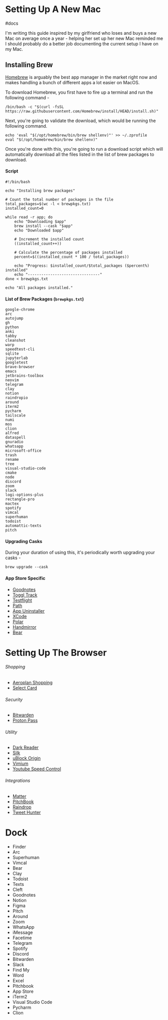 # Setting Up A New Mac
#docs

I'm writing this guide inspired by my girlfriend who loses and buys a new Mac on average once a year - helping her set up her new Mac reminded me I should probably do a better job documenting the current setup I have on my Mac.

## Installing Brew
[Homebrew](https://brew.sh) is arguably the best app manager in the market right now and makes handling a bunch of different apps a lot easier on MacOS.

To download Homebrew, you first have to fire up a terminal and run the following command -

```*Bash*
/bin/bash -c "$(curl -fsSL https://raw.githubusercontent.com/Homebrew/install/HEAD/install.sh)"
```

Next, you're going to validate the download, which would be running the following command. 

```*bash*
echo 'eval "$(/opt/homebrew/bin/brew shellenv)"' >> ~/.zprofile
eval "$(/opt/homebrew/bin/brew shellenv)"
```

Once you're done with this, you're going to run a download script which will automatically download all the files listed in the list of brew packages to download. 

#### Script
```*Bash*
#!/bin/bash

echo "Installing brew packages"

# Count the total number of packages in the file
total_packages=$(wc -l < brewpkgs.txt)
installed_count=0

while read -r app; do
    echo "Downloading $app"
    brew install --cask "$app"
    echo "Downloaded $app"

    # Increment the installed count
    ((installed_count++))

    # Calculate the percentage of packages installed
    percent=$((installed_count * 100 / total_packages))

    echo "Progress: $installed_count/$total_packages ($percent%) installed"
    echo "--------------------------------"
done < brewpkgs.txt

echo "All packages installed."

```

#### List of Brew Packages (`brewpkgs.txt`)
```*Text*
google-chrome
arc
autojump
gh
python
anki
tabby
cleanshot
warp
speedtest-cli
sqlite
jupyterlab
googletest
brave-browser
emacs
jetbrains-toolbox
neovim
telegram
clay
notion
raindropio
around
iterm2
pycharm
tailscale
numi
mos
clion
alfred
dataspell
gnuradio
whatsapp
microsoft-office
trash
rename
tree
visual-studio-code
cmake
node
discord
zoom
slack
logi-options-plus
rectangle-pro
mactex
spotify
vimcal
superhuman
todoist
automattic-texts
pitch

```



#### Upgrading Casks
During your duration of using this, it's periodically worth upgrading your casks - 
```*Bash*
brew upgrade --cask
```

#### App Store Specific 
* [Goodnotes](https://apps.apple.com/ca/app/goodnotes-6/id1444383602)
* [Toggl Track](https://apps.apple.com/ca/app/toggl-track-hours-time-log/id1291898086)
* [Testflight](https://apps.apple.com/ca/app/testflight/id899247664)
* [Path](https://apps.apple.com/ca/app/path-help-me-decide/id1561401686)
* [App Uninstaller](https://apps.apple.com/ca/app/delete-apps-uninstaller/id1033808943?mt=12)
* [XCode](https://apps.apple.com/ca/app/xcode/id497799835?mt=12)
* [Polar](https://apps.apple.com/ca/app/polarr-pro-photo-editor/id1077124956)
* [Handmirror](https://apps.apple.com/ca/app/hand-mirror/id1502839586?mt=12)
* [Bear](https://apps.apple.com/ca/app/bear-markdown-notes/id1091189122?mt=12)

# Setting Up The Browser
###### Shopping
* [Aeroplan Shopping](https://chromewebstore.google.com/detail/aeroplan-shopping-button/jcggkkmhpnjfdkbdopniflkghfkgoalo)
* [Select Card](https://chromewebstore.google.com/detail/meetselect-benefit-notifi/ijmloamhflnhhdoidfkhlhindnhladma)

###### Security
* [Bitwarden](https://chromewebstore.google.com/detail/bitwarden-password-manage/nngceckbapebfimnlniiiahkandclblb)
* [Proton Pass](https://chromewebstore.google.com/detail/proton-pass-free-password/ghmbeldphafepmbegfdlkpapadhbakde)

###### Utility
* [Dark Reader](https://chromewebstore.google.com/detail/dark-reader/eimadpbcbfnmbkopoojfekhnkhdbieeh)
* [Silk](https://chromewebstore.google.com/detail/silk-privacy-pass-client/ajhmfdgkijocedmfjonnpjfojldioehi)
* [uBlock Origin](https://chromewebstore.google.com/detail/ublock-origin/cjpalhdlnbpafiamejdnhcphjbkeiagm)
* [Vimium](https://chromewebstore.google.com/detail/vimium/dbepggeogbaibhgnhhndojpepiihcmeb)
* [Youtube Speed Control](https://chromewebstore.google.com/detail/hdannnflhlmdablckfkjpleikpphncik)

###### Integrations
* [Matter](https://chromewebstore.google.com/detail/matter/knjbgabkeojmfdhindppcmhhfiembkeb)
* [PitchBook](https://chromewebstore.google.com/detail/pitchbook-extension-for-g/lpkjmgldcglmfilmnkcacbolkpkghdaa)
* [Raindrop](https://chromewebstore.google.com/detail/raindropio/ldgfbffkinooeloadekpmfoklnobpien)
* [Tweet Hunter](https://chromewebstore.google.com/detail/tweet-hunter-x-sidebar-fo/amoldiondpmjdnllknhklocndiibkcoe)

# Dock
* Finder
* Arc
* Superhuman
* Vimcal
* Bear
* Clay
* Todoist
* Texts
* Cleft
* Goodnotes
* Notion
* Figma
* Pitch
* Around
* Zoom
* WhatsApp
* iMessage
* Facetime
* Telegram
* Spotify
* Discord
* Bitwarden
* Slack
* Find My
* Word
* Excel
* Pitchbook
* App Store
* iTerm2
* Visual Studio Code
* Pycharm
* Clion

